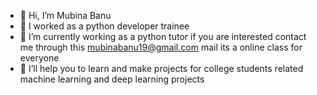 - 👋 Hi, I’m Mubina Banu 
- 👀 I worked as a python developer trainee 
- 🌱 I’m currently working as a python tutor if you are interested contact me through this mubinabanu19@gmail.com mail its a online class for everyone 
- 💞️ I’ll help you to learn and make projects for college students related machine learning and deep learning projects

<!---
Mubirihan/Mubirihan is a ✨ special ✨ repository because its `README.md` (this file) appears on your GitHub profile.
You can click the Preview link to take a look at your changes.
--->
